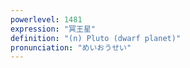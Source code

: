 ```yaml
---
powerlevel: 1481
expression: "冥王星"
definition: "(n) Pluto (dwarf planet)"
pronunciation: "めいおうせい"
---
```

